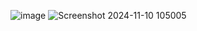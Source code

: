 ![image](https://github.com/user-attachments/assets/76bc0c27-bedd-4a22-9007-3620ffd1c3a7)
![Screenshot 2024-11-10 105005](https://github.com/user-attachments/assets/d03d0199-d2fe-4cad-a24b-8f4a5649385c)
